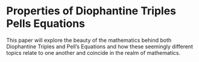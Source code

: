 # Properties of Diophantine Triples Pells Equations

This paper will explore the beauty of the mathematics behind both Diophantine Triples and Pell’s Equations and how these seemingly different topics relate to one another and coincide in the realm of mathematics.
